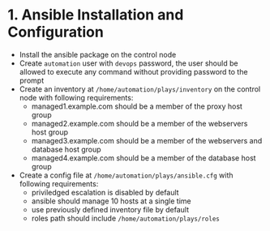 # 1. Ansible Installation and Configuration

* Install the ansible package on the control node
* Create `automation` user with `devops` password, the user should be allowed to execute any command
without providing password to the prompt
* Create an inventory at `/home/automation/plays/inventory` on the control node with following requirements:
    * managed1.example.com should be a member of the proxy host group
    * managed2.example.com should be a member of the webservers host group
    * managed3.example.com should be a member of the webservers and database host group
    * managed4.example.com should be a member of the database host group
* Create a config file at `/home/automation/plays/ansible.cfg` with following requirements:
    * priviledged escalation is disabled by default
    * ansible should manage 10 hosts at a single time
    * use previously defined inventory file by default
    * roles path should include `/home/automation/plays/roles`
